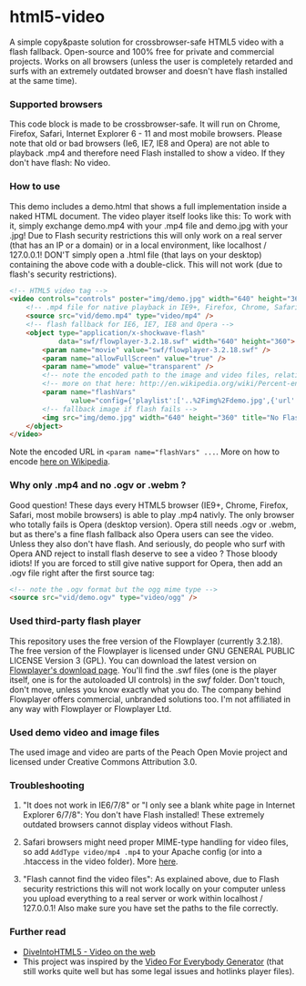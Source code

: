 # html5-video

A simple copy&paste solution for crossbrowser-safe HTML5 video with a flash fallback. Open-source and 100% free for
private and commercial projects. Works on all browsers (unless the user is completely retarded and surfs with an
extremely outdated browser and doesn't have flash installed at the same time).

### Supported browsers

This code block is made to be crossbrowser-safe. It will run on Chrome, Firefox, Safari, Internet Explorer 6 - 11 and
most mobile browsers. Please note that old or bad browsers (Ie6, IE7, IE8 and Opera) are not able to playback .mp4 and
therefore need Flash installed to show a video. If they don't have flash: No video.

### How to use

This demo includes a demo.html that shows a full implementation inside a naked HTML document. The video player itself
looks like this: To work with it, simply exchange demo.mp4 with your .mp4 file and demo.jpg with your .jpg!
Due to Flash security restrictions this will only work on a real server (that has an IP or a domain) or in a local
environment, like localhost / 127.0.0.1! DON'T simply open a .html file (that lays on your desktop) containing the
above code with a double-click. This will not work (due to flash's security restrictions).

```html
<!-- HTML5 video tag -->
<video controls="controls" poster="img/demo.jpg" width="640" height="360">
    <!-- .mp4 file for native playback in IE9+, Firefox, Chrome, Safari and most mobile browsers -->
    <source src="vid/demo.mp4" type="video/mp4" />
    <!-- flash fallback for IE6, IE7, IE8 and Opera -->
    <object type="application/x-shockwave-flash"
            data="swf/flowplayer-3.2.18.swf" width="640" height="360">
        <param name="movie" value="swf/flowplayer-3.2.18.swf" />
        <param name="allowFullScreen" value="true" />
        <param name="wmode" value="transparent" />
        <!-- note the encoded path to the image and video files, relative to the .swf! -->
        <!-- more on that here: http://en.wikipedia.org/wiki/Percent-encoding -->
        <param name="flashVars"
               value="config={'playlist':['..%2Fimg%2Fdemo.jpg',{'url':'..%2Fvid%2Fdemo.mp4','autoPlay':false}]}" />
        <!-- fallback image if flash fails -->
        <img src="img/demo.jpg" width="640" height="360" title="No Flash found" />
    </object>
</video>
```

Note the encoded URL in `<param name="flashVars" ...`. More on how to encode
[here on Wikipedia](http://en.wikipedia.org/wiki/Percent-encoding).

### Why only .mp4 and no .ogv or .webm ?

Good question! These days every HTML5 browser (IE9+, Chrome, Firefox, Safari, most mobile browsers) is able to play
.mp4 nativly. The only browser who totally fails is Opera (desktop version). Opera still needs .ogv or .webm, but as
there's a fine flash fallback also Opera users can see the video. Unless they also don't have flash. And seriously,
do people who surf with Opera AND reject to install flash deserve to see a video ? Those bloody idiots!
If you are forced to still give native support for Opera, then add an .ogv file right after the first source tag:

```html
<!-- note the .ogv format but the ogg mime type -->
<source src="vid/demo.ogv" type="video/ogg" />
```

### Used third-party flash player

This repository uses the free version of the Flowplayer (currently 3.2.18).
The free version of the Flowplayer is licensed under GNU GENERAL PUBLIC LICENSE Version 3 (GPL).
You can download the latest version on [Flowplayer's download page](https://flowplayer.org/pricing/#downloads).
You'll find the .swf files (one is the player itself, one is for the autoloaded UI controls) in the *swf* folder.
Don't touch, don't move, unless you know exactly what you do. The company behind Flowplayer offers commercial,
unbranded solutions too. I'm not affiliated in any way with Flowplayer or Flowplayer Ltd.

### Used demo video and image files

The used image and video are parts of the Peach Open Movie project and licensed under Creative Commons Attribution 3.0.

### Troubleshooting

1. "It does not work in IE6/7/8" or "I only see a blank white page in Internet Explorer 6/7/8":
   You don't have Flash installed! These extremely outdated browsers cannot display videos without Flash.

2. Safari browsers might need proper MIME-type handling for video files, so add `AddType video/mp4 .mp4` to your
   Apache config (or into a .htaccess in the video folder). More [here](http://stackoverflow.com/q/2643447/1114320).

3. "Flash cannot find the video files": As explained above, due to Flash security restrictions this will not work
   locally on your computer unless you upload everything to a real server or work within localhost / 127.0.0.1!
   Also make sure you have set the paths to the file correctly.

### Further read

- [DiveIntoHTML5 - Video on the web](http://diveintohtml5.info/video.html)
- This project was inspired by the [Video For Everybody Generator](http://v4e.thewikies.com/)
  (that still works quite well but has some legal issues and hotlinks player files).
